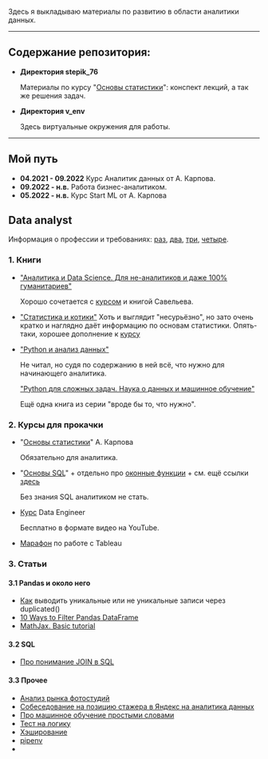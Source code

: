 Здесь я выкладываю материалы по развитию в области аналитики данных.

---

## Содержание репозитория:

* **Директория stepik_76**

  Материалы по курсу "[Основы статистики](https://stepik.org/course/76)": конспект лекций, а так же решения задач.
* **Директория v_env**

  Здесь виртуальные окружения для работы.

---

## Мой путь

* **04.2021 - 09.2022**
  Курс Аналитик данных от А. Карпова.
* **09.2022 - н.в.**
  Работа бизнес-аналитиком.
* **05.2022 - н.в.**
  Курс Start ML от А. Карпова

## Data analyst

Информация о профессии и требованиях: [раз](https://yandex.ru/yaintern/int_02), [два](https://yandex.ru/jobs/ya-interview/#analytics), [три](https://academy.yandex.ru/posts/instrumenty-v-pomosch-analitiku-dannykh), [четыре](https://habr.com/ru/company/skillfactory/blog/520540/).

### 1. Книги

- [&#34;Аналитика и Data Science. Для не-аналитиков и даже 100% гуманитариев&#34;](https://www.litres.ru/nikita-sergeev/analitika-i-data-science-dlya-ne-analitikov-i-dazhe-100-gum/)

  Хорошо сочетается с [курсом](https://stepik.org/course/76) и книгой Савельева.
- [&#34;Статистика и котики&#34;](https://www.litres.ru/vladimir-savelev-10569666/statistika-i-kotiki-28731109/?utm_medium=cpc&utm_source=google&utm_campaign=smart_shopping%7C6451100394&utm_term=&utm_content=k50id%7Cpla-573894664472%7Ccid%7C6451100394%7Caid%7C378012483274%7Cgid%7C85593335428%7Cpos%7C%7Csrc%7Cu_%7Cdvc%7Cc%7Creg%7C9047026%7Crin%7C%7C&k50id=85593335428%7Cpla-573894664472&gclid=CjwKCAjwjuqDBhAGEiwAdX2cj2tJ_x4pCdalxQkQJzUExjNx7wSf4GEUaUySpx7g_fWNEASh0Ye9YhoCjTcQAvD_BwE) Хоть и выглядит "несурьёзно", но зато очень кратко и наглядно даёт информацию по основам статистики. Опять-таки, хорошее дополнение к [курсу](https://stepik.org/course/76)
- [&#34;Python и анализ данных&#34;](https://www.ozon.ru/product/python-i-analiz-dannyh-makkini-ues-217051463/?asb=x8CRenbt3vdjGNF3zHmrquRU5mwFuCP%252BGgvSAL8YY3U%253D&tab=reviews)

  Не читал, но судя по содержанию в ней всё, что нужно для начинающего аналитика.

  [&#34;Python для сложных задач. Наука о данных и машинное обучение&#34;](https://www.ozon.ru/product/python-dlya-slozhnyh-zadach-nauka-o-dannyh-i-mashinnoe-obuchenie-vander-plas-dzh-vander-plas-dzh-211433316/)

  Ещё одна книга из серии "вроде бы то, что нужно".

### 2. Курсы для прокачки

- "[Основы статистики](https://stepik.org/course/76)" А. Карпова

  Обязательно для аналитика.
- "[Основы SQL](https://stepik.org/course/51562/)" + отдельно про [оконные функции](https://stepik.org/course/95367/promo) + см. ещё ссылки [здесь](https://t.me/internetanalytics/3012)

  Без знания SQL аналитиком не стать.
- [Курс](https://www.youtube.com/channel/UCWki7GBUE5lDMJCbn4e1XMg/playlists) Data Engineer

  Бесплатно в формате видео на YouTube.
- [Марафон](https://tableau.pro/marathon42) по работе с Tableau

### 3. Статьи

#### 3.1 Pandas и около него

* [Как](https://www.geeksforgeeks.org/python-pandas-dataframe-duplicated/) выводить уникальные или не уникальные записи через duplicated()
* [10 Ways to Filter Pandas DataFrame](https://www.listendata.com/2019/07/how-to-filter-pandas-dataframe.html)
* [MathJax. Basic tutorial](https://math.meta.stackexchange.com/questions/5020/mathjax-basic-tutorial-and-quick-reference)

#### 3.2 SQL

* [Про понимание JOIN в SQL](https://habr.com/ru/post/450528/)

#### 3.3 Прочее

* [Анализ рынка фотостудий](https://habr.com/ru/post/512848/)
* [Собеседование на позицию стажера в Яндекс на аналитика данных](https://habr.com/ru/post/546004/)
* [Про машинное обучение простыми словами](https://vas3k.ru/blog/machine_learning/)
* [Тест на логику](https://testometrika.com/intellectual/test-of-logical-thinking/)
* [Хэширование](http://aliev.me/runestone/SortSearch/Hashing.html)
* [pipenv](https://semakin.dev/2020/04/pipenv/)
*
